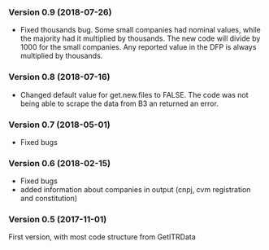 ### Version 0.9 (2018-07-26)

- Fixed thousands bug. Some small companies had nominal values, while the majority had it multiplied by thousands. The new code will divide by 1000 for the small companies. Any reported value in the DFP is always multiplied by thousands.

### Version 0.8 (2018-07-16)

- Changed default value for get.new.files to FALSE. The code was not being able to scrape the data from B3 an returned an error. 

### Version 0.7 (2018-05-01)

- Fixed bugs

### Version 0.6 (2018-02-15)

- Fixed bugs
- added information about companies in output (cnpj, cvm registration and constitution)

### Version 0.5 (2017-11-01)

First version, with most code structure from GetITRData
